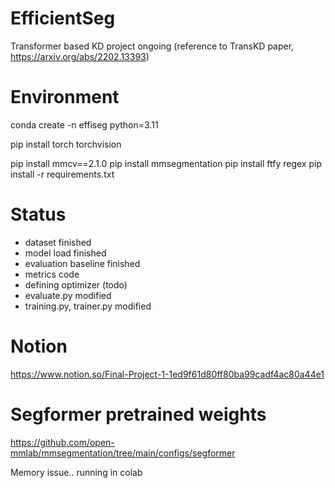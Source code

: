 # EfficientSeg
Transformer based KD project ongoing (reference to TransKD paper, https://arxiv.org/abs/2202.13393)

# Environment
conda create -n effiseg python=3.11

pip install torch torchvision

pip install mmcv==2.1.0
pip install mmsegmentation
pip install ftfy regex
pip install -r requirements.txt

# Status
- dataset finished
- model load finished
- evaluation baseline finished
- metrics code 
- defining optimizer (todo)
- evaluate.py modified
- training.py, trainer.py modified

# Notion
https://www.notion.so/Final-Project-1-1ed9f61d80ff80ba99cadf4ac80a44e1

# Segformer pretrained weights
https://github.com/open-mmlab/mmsegmentation/tree/main/configs/segformer 



Memory issue.. running in colab
